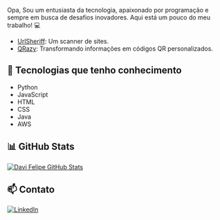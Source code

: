 Opa, Sou um entusiasta da tecnologia, apaixonado por programação e sempre em busca de desafios inovadores.
Aqui está um pouco do meu trabalho! 💻
- [UrlSheriff](https://github.com/Imvelloster46/UrlSheriff): Um scanner de sites.
- [QRazy](https://github.com/Imvelloster46/QRazy): Transformando informações em códigos QR personalizados.

## 🔧 Tecnologias que tenho conhecimento
- Python
- JavaScript
- HTML
- CSS
- Java
- AWS

## 📊 GitHub Stats

[![Davi Felipe GitHub Stats](https://github-readme-stats.vercel.app/api?username=Devdvidfx&show_icons=true&theme=radical)](https://github.com/anuraghazra/github-readme-stats)

## 📫 Contato
[![LinkedIn](https://img.shields.io/badge/LinkedIn-Connect-blue)](https://www.linkedin.com/public-profile/settings?trk=d_flagship3_profile_self_view_public_profile)
